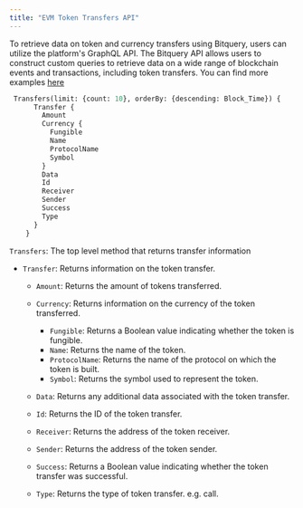 ```yaml
---
title: "EVM Token Transfers API"
---
```


<head>
<meta name="title" content="EVM Token Transfers API"/>

<meta name="description" content="Get EVM token transfers with detailed infromation using the transfers API. Filter, sort, and analyze ERC-20 token flow easily."/>

<meta name="keywords" content="EVM token transfers, EVM token transfers per second, EVM token transfer analysis, ERC-20 token transfers, EVM token transaction data, EVM token transfer history, EVM token transfer API, EVM token transfer tracking, EVM token transfer monitoring, ERC-20 token transfer analytics"/>

<meta name="robots" content="index, follow"/>
<meta http-equiv="Content-Type" content="text/html; charset=utf-8"/>
<meta name="language" content="English"/>

<!-- Open Graph / Facebook -->
<meta property="og:type" content="website" />

<meta property="og:title" content="EVM Token Transfers API" />

<meta property="og:description" content="Get EVM token transfers with detailed infromation using the transfers API. Filter, sort, and analyze ERC-20 token flow easily."/>
</head>

To retrieve data on token and currency transfers using Bitquery, users can utilize the platform's GraphQL API. The Bitquery API allows users to construct custom queries to retrieve data on a wide range of blockchain events and transactions, including token transfers. You can find more examples [here](/docs/blockchain/Ethereum/transfers/erc20-token-transfer-api/)

```graphql
 Transfers(limit: {count: 10}, orderBy: {descending: Block_Time}) {
      Transfer {
        Amount
        Currency {
          Fungible
          Name
          ProtocolName
          Symbol
        }
        Data
        Id
        Receiver
        Sender
        Success
        Type
      }
    }
```

`Transfers`: The top level method that returns transfer information

- `Transfer`: Returns information on the token transfer.

  - `Amount`: Returns the amount of tokens transferred.
  - `Currency`: Returns information on the currency of the token transferred.

    - `Fungible`: Returns a Boolean value indicating whether the token is fungible.
    - `Name`: Returns the name of the token.
    - `ProtocolName`: Returns the name of the protocol on which the token is built.
    - `Symbol`: Returns the symbol used to represent the token.

  - `Data`: Returns any additional data associated with the token transfer.
  - `Id`: Returns the ID of the token transfer.
  - `Receiver`: Returns the address of the token receiver.
  - `Sender`: Returns the address of the token sender.
  - `Success`: Returns a Boolean value indicating whether the token transfer was successful.
  - `Type`: Returns the type of token transfer. e.g. call.
